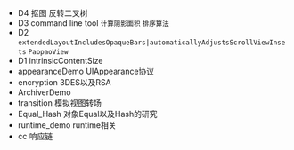 * D4 抠图 反转二叉树
* D3 command line tool `计算阴影面积` `排序算法`
* D2 `extendedLayoutIncludesOpaqueBars|automaticallyAdjustsScrollViewInsets` `PaopaoView`
* D1 intrinsicContentSize
* appearanceDemo UIAppearance协议
* encryption 3DES以及RSA
* ArchiverDemo
* transition 模拟视图转场
* Equal_Hash 对象Equal以及Hash的研究
* runtime_demo runtime相关
* cc 响应链
